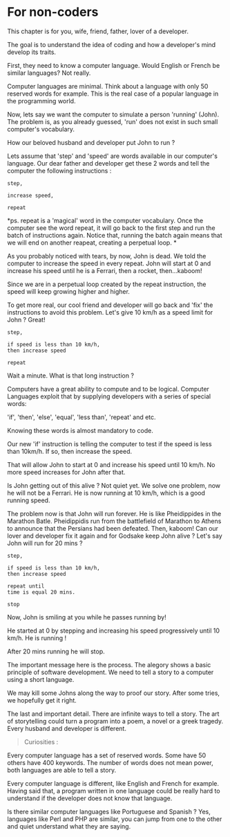 # For non-coders

This chapter is for you,  wife, friend, father, lover of a developer. 

The goal is to understand the idea of coding and how a developer's mind develop its traits.

First, they need to know a computer language. Would English or French be similar languages? Not really. 

Computer languages are minimal. Think about a language with only 50 reserved words for example. This is the real case of a popular language in the programming world. 

Now, lets say we want the computer to simulate a person 'running' (John).  The problem is, as you already guessed, 'run' does not exist in such small computer's vocabulary.

How our beloved husband and developer put John to run ? 

Lets assume that 'step' and 'speed' are words available in our computer's language. Our dear father and developer get these 2 words and tell the computer the following instructions : 

```
step,

increase speed,

repeat           
```
*ps. repeat is a 'magical' word in the computer vocabulary. Once the computer see the word repeat, it will go back to the first step and run the batch of instructions again. Notice that, running the batch again means that we will end on another reapeat, creating a perpetual loop. *

As you probably noticed with tears, by now, John is dead. We told the computer to increase the speed in every repeat. John will start at 0 and increase his speed until he is a Ferrari, then a rocket, then...kaboom!

Since we are in a perpetual loop created by the repeat instruction, the speed will keep growing higher and higher. 

To get more real, our cool friend and developer will go back and 'fix' the instructions to avoid this problem. Let's give 10 km/h as a speed limit for John ? Great! 

```
step,

if speed is less than 10 km/h, 
then increase speed  

repeat 
```

Wait a minute. What is that long instruction ? 

Computers have a great ability to compute and to be logical. Computer Languages exploit that by supplying developers with a series of special words: 

'if', 'then', 'else', 'equal', 'less than', 'repeat' and etc. 

Knowing these words is almost mandatory to code.

Our new 'if' instruction is telling the computer to test if the speed is less than 10km/h. If so, then increase the speed.   

That will allow John to start at 0 and increase his speed until 10 km/h.  No more speed increases for John after that. 

Is John getting out of this alive ? Not quiet yet. We solve one problem, now he will not be a Ferrari. He is now running at 10 km/h, which is a good running speed. 

The problem now is that John will run forever. He is like Pheidippides in the Marathon Batle. Pheidippidis run from the battlefield of Marathon to Athens to announce that the Persians had been defeated. Then, kaboom! 
Can our lover and developer fix it again and for Godsake keep John alive ? Let's say John will run for 20 mins ? 

```
step,

if speed is less than 10 km/h, 
then increase speed 

repeat until 
time is equal 20 mins. 

stop
```

Now, John is smiling at you while he passes running by! 

He started at 0 by stepping and increasing his speed progressively until 10 km/h. He is running ! 

After 20 mins running he will stop. 

The important message here is the process. The alegory shows a basic principle of software development. We need to tell a story to a computer using a short language.  

We may kill some Johns along the way to proof our story. After some tries, we hopefully get it right.  

The last and important detail. There are infinite ways to tell a story. The art of storytelling could turn a program into a poem,  a novel or a greek tragedy. Every husband and developer is different. 



> Curiosities :

Every computer language has a set of reserved words. Some have 50 others have 400 keywords. The number of words does not mean power, both languages are able to tell a story. 

Every computer language is different, like English and French for example. Having said that, a program written in one language could be really hard to understand if the developer does not know that language. 

Is there similar computer languages like Portuguese and Spanish ? Yes, languages like Perl and PHP are similar, you can jump from one to the other and quiet understand what they are saying. 




